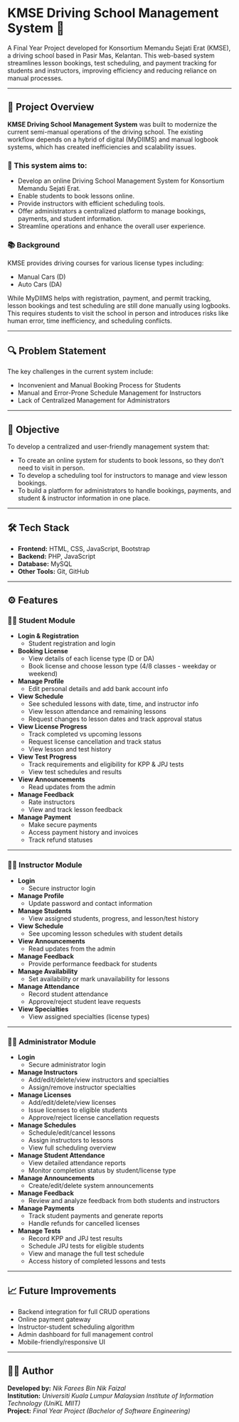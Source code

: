 # KMSE Driving School Management System 🚗

A Final Year Project developed for Konsortium Memandu Sejati Erat (KMSE), a driving school based in Pasir Mas, Kelantan. This web-based system streamlines lesson bookings, test scheduling, and payment tracking for students and instructors, improving efficiency and reducing reliance on manual processes.

---

## 📌 Project Overview

**KMSE Driving School Management System** was built to modernize the current semi-manual operations of the driving school. The existing workflow depends on a hybrid of digital (MyDIIMS) and manual logbook systems, which has created inefficiencies and scalability issues.

### 🎯 This system aims to:
- Develop an online Driving School Management System for Konsortium Memandu Sejati Erat.
- Enable students to book lessons online.
- Provide instructors with efficient scheduling tools.
- Offer administrators a centralized platform to manage bookings, payments, and student information.
- Streamline operations and enhance the overall user experience.

### 📚 Background
KMSE provides driving courses for various license types including:

- Manual Cars (D)
- Auto Cars (DA)

While MyDIIMS helps with registration, payment, and permit tracking, lesson bookings and test scheduling are still done manually using logbooks. This requires students to visit the school in person and introduces risks like human error, time inefficiency, and scheduling conflicts.

---

## 🔍 Problem Statement

The key challenges in the current system include:

- Inconvenient and Manual Booking Process for Students
- Manual and Error-Prone Schedule Management for Instructors 
- Lack of Centralized Management for Administrators 

---

## 🚀 Objective

To develop a centralized and user-friendly management system that:

- To create an online system for students to book lessons, so they don’t need to visit in person.  
- To develop a scheduling tool for instructors to manage and view lesson bookings.
- To build a platform for administrators to handle bookings, payments, and student & instructor information in one place. 

---

## 🛠️ Tech Stack

- **Frontend:** HTML, CSS, JavaScript, Bootstrap
- **Backend:** PHP, JavaScript
- **Database:** MySQL
- **Other Tools:** Git, GitHub

---

## ⚙️ Features

### 👩‍🎓 Student Module

- **Login & Registration**
  - Student registration and login
- **Booking License**
  - View details of each license type (D or DA)
  - Book license and choose lesson type (4/8 classes - weekday or weekend)
- **Manage Profile**
  - Edit personal details and add bank account info
- **View Schedule**
  - See scheduled lessons with date, time, and instructor info
  - View lesson attendance and remaining lessons
  - Request changes to lesson dates and track approval status
- **View License Progress**
  - Track completed vs upcoming lessons
  - Request license cancellation and track status
  - View lesson and test history
- **View Test Progress**
  - Track requirements and eligibility for KPP & JPJ tests
  - View test schedules and results
- **View Announcements**
  - Read updates from the admin
- **Manage Feedback**
  - Rate instructors
  - View and track lesson feedback
- **Manage Payment**
  - Make secure payments
  - Access payment history and invoices
  - Track refund statuses

---

### 👨‍🏫 Instructor Module

- **Login**
  - Secure instructor login
- **Manage Profile**
  - Update password and contact information
- **Manage Students**
  - View assigned students, progress, and lesson/test history
- **View Schedule**
  - See upcoming lesson schedules with student details
- **View Announcements**
  - Read updates from the admin
- **Manage Feedback**
  - Provide performance feedback for students
- **Manage Availability**
  - Set availability or mark unavailability for lessons
- **Manage Attendance**
  - Record student attendance
  - Approve/reject student leave requests
- **View Specialties**
  - View assigned specialties (license types)

---

### 🧑‍💼 Administrator Module

- **Login**
  - Secure administrator login
- **Manage Instructors**
  - Add/edit/delete/view instructors and specialties
  - Assign/remove instructor specialties
- **Manage Licenses**
  - Add/edit/delete/view licenses
  - Issue licenses to eligible students
  - Approve/reject license cancellation requests
- **Manage Schedules**
  - Schedule/edit/cancel lessons
  - Assign instructors to lessons
  - View full scheduling overview
- **Manage Student Attendance**
  - View detailed attendance reports
  - Monitor completion status by student/license type
- **Manage Announcements**
  - Create/edit/delete system announcements
- **Manage Feedback**
  - Review and analyze feedback from both students and instructors
- **Manage Payments**
  - Track student payments and generate reports
  - Handle refunds for cancelled licenses
- **Manage Tests**
  - Record KPP and JPJ test results
  - Schedule JPJ tests for eligible students
  - View and manage the full test schedule
  - Access history of completed lessons and tests

---

## 📈 Future Improvements

- Backend integration for full CRUD operations
- Online payment gateway
- Instructor-student scheduling algorithm
- Admin dashboard for full management control
- Mobile-friendly/responsive UI

---

## 🧑‍💻 Author

**Developed by:** *Nik Farees Bin Nik Faizal*  
**Institution:** *Universiti Kuala Lumpur Malaysian Institute of Information Technology (UniKL MIIT)*  
**Project:** *Final Year Project (Bachelor of Software Engineering)*

